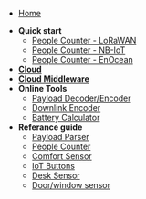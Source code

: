 * [Home](/#start-here)
- **Quick start**
    - [People Counter - LoRaWAN](./quick-start/people-counter/lorawan/)
    - [People Counter - NB-IoT](./quick-start/people-counter/nb-iot/)
    - [People Counter - EnOcean](./quick-start/people-counter/enocean/)
- [**Cloud**](./quick-start/cloud/)
- [**Cloud Middleware**](./reference-guide/middleware/)
- **Online Tools**
    - [Payload Decoder/Encoder](./tools/decoder-encoder/)
    - [Downlink Encoder](./tools/downlink/)
    - [Battery Calculator](./tools/battery-calculator/)
- **Referance guide**
    - [Payload Parser](./reference-guide/payload-parser/)
    - [People Counter](./reference-guide/people-counter/)
    - [Comfort Sensor](./reference-guide/comfort-sensor/)
    - [IoT Buttons](./reference-guide/buttons/)
    - [Desk Sensor](./reference-guide/desk-sensor/)
    - [Door/window sensor](./reference-guide/door-window-sensor/)